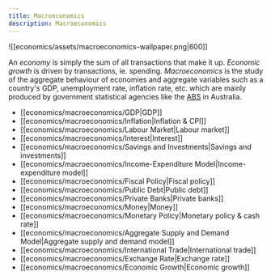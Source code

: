 ```yaml
---
title: Macroeconomics
description: Macroeconomics
---
```


![[economics/assets/macroeconomics-wallpaper.png|600]]

An *economy* is simply the sum of all transactions that make it up. *Economic growth* is driven by transactions, ie. spending. *Macroeconomics* is the study of the aggregate behaviour of economies and aggregate variables such as a country's GDP, unemployment rate, inflation rate, etc. which are mainly produced by government statistical agencies like the [ABS](https://www.abs.gov.au/) in Australia.

- [[economics/macroeconomics/GDP|GDP]]
- [[economics/macroeconomics/Inflation|Inflation & CPI]]
- [[economics/macroeconomics/Labour Market|Labour market]]
- [[economics/macroeconomics/Interest|Interest]]
- [[economics/macroeconomics/Savings and Investments|Savings and investments]]
- [[economics/macroeconomics/Income-Expenditure Model|Income-expenditure model]]
- [[economics/macroeconomics/Fiscal Policy|Fiscal policy]]
- [[economics/macroeconomics/Public Debt|Public debt]]
- [[economics/macroeconomics/Private Banks|Private banks]]
- [[economics/macroeconomics/Money|Money]]
- [[economics/macroeconomics/Monetary Policy|Monetary policy & cash rate]]
- [[economics/macroeconomics/Aggregate Supply and Demand Model|Aggregate supply and demand model]]
- [[economics/macroeconomics/International Trade|International trade]]
- [[economics/macroeconomics/Exchange Rate|Exchange rate]]
- [[economics/macroeconomics/Economic Growth|Economic growth]]


